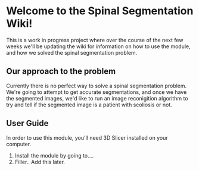 # Welcome to the Spinal Segmentation Wiki!

This is a work in progress project where over the course of the next few weeks we'll be updating the wiki for information on how to use the module, and how we solved the spinal segmentation problem.

## Our approach to the problem

Currently there is no perfect way to solve a spinal segmentation problem. We're going to attempt to get accurate segmentations, and once we have the segmented images, we'd like to run an image reconigition algorithm to try and tell if the segmented image is a patient with scoliosis or not.

## User Guide

In order to use this module, you'll need 3D Slicer installed on your computer.

1. Install the module by going to....
2. Filler.. Add this later.
